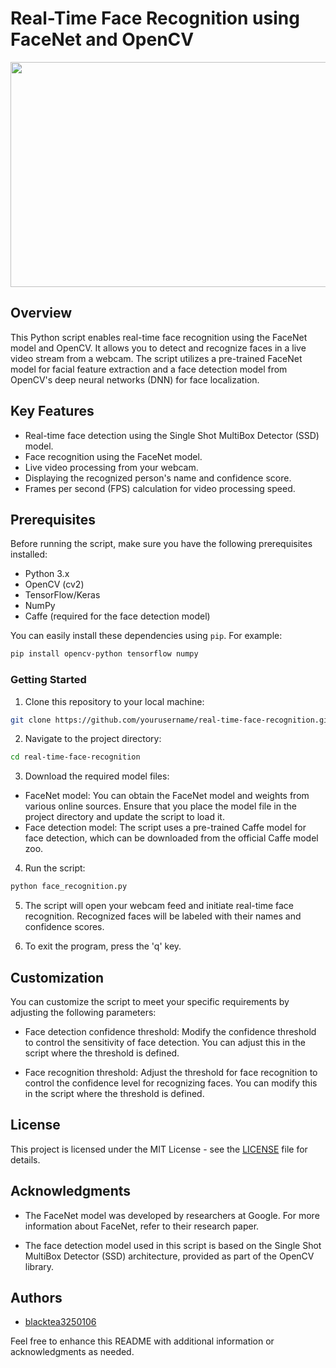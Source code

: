# Real-Time Face Recognition using FaceNet and OpenCV

<img src="screenshots/face_recognition.gif" width="640" height="360">

## Overview

This Python script enables real-time face recognition using the FaceNet model and OpenCV. It allows you to detect and recognize faces in a live video stream from a webcam. The script utilizes a pre-trained FaceNet model for facial feature extraction and a face detection model from OpenCV's deep neural networks (DNN) for face localization.

## Key Features

- Real-time face detection using the Single Shot MultiBox Detector (SSD) model.
- Face recognition using the FaceNet model.
- Live video processing from your webcam.
- Displaying the recognized person's name and confidence score.
- Frames per second (FPS) calculation for video processing speed.

## Prerequisites

Before running the script, make sure you have the following prerequisites installed:

- Python 3.x
- OpenCV (cv2)
- TensorFlow/Keras
- NumPy
- Caffe (required for the face detection model)

You can easily install these dependencies using `pip`. For example:

```bash
pip install opencv-python tensorflow numpy
```
### Getting Started
1. Clone this repository to your local machine:

```bash
git clone https://github.com/yourusername/real-time-face-recognition.git
```

2. Navigate to the project directory:

```bash
cd real-time-face-recognition
```

3. Download the required model files:
- FaceNet model: You can obtain the FaceNet model and weights from various online sources. Ensure that you place the model file in the project directory and update the script to load it.
- Face detection model: The script uses a pre-trained Caffe model for face detection, which can be downloaded from the official Caffe model zoo.

4. Run the script:
```bash
python face_recognition.py
```

5. The script will open your webcam feed and initiate real-time face recognition. Recognized faces will be labeled with their names and confidence scores.

6. To exit the program, press the 'q' key.

## Customization

You can customize the script to meet your specific requirements by adjusting the following parameters:

- Face detection confidence threshold: Modify the confidence threshold to control the sensitivity of face detection. You can adjust this in the script where the threshold is defined.

- Face recognition threshold: Adjust the threshold for face recognition to control the confidence level for recognizing faces. You can modify this in the script where the threshold is defined.

## License

This project is licensed under the MIT License - see the [LICENSE](LICENSE) file for details.

## Acknowledgments

- The FaceNet model was developed by researchers at Google. For more information about FaceNet, refer to their research paper.

- The face detection model used in this script is based on the Single Shot MultiBox Detector (SSD) architecture, provided as part of the OpenCV library.

## Authors

- [blacktea3250106](https://github.com/blacktea3250106)

Feel free to enhance this README with additional information or acknowledgments as needed.


